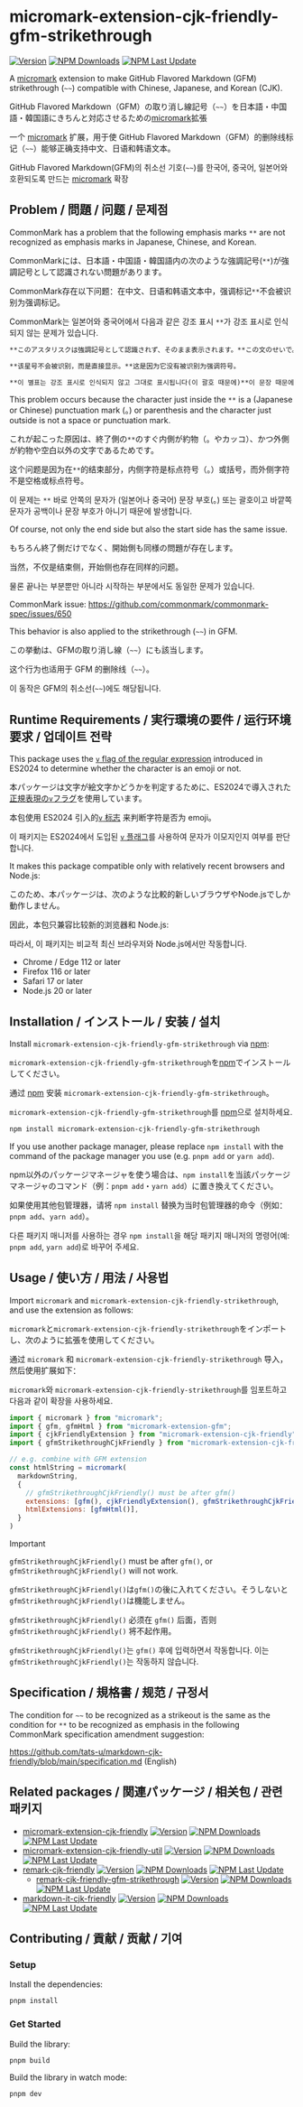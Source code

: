 # micromark-extension-cjk-friendly-gfm-strikethrough

[![Version](https://img.shields.io/npm/v/micromark-extension-cjk-friendly-gfm-strikethrough)](https://npmjs.com/package/micromark-extension-cjk-friendly-gfm-strikethrough) [![NPM Downloads](https://img.shields.io/npm/dw/micromark-extension-cjk-friendly-gfm-strikethrough)](https://npmjs.com/package/micromark-extension-cjk-friendly-gfm-strikethrough) [![NPM Last Update](https://img.shields.io/npm/last-update/micromark-extension-cjk-friendly-gfm-strikethrough)](https://npmjs.com/package/micromark-extension-cjk-friendly-gfm-strikethrough)

A [micromark](https://github.com/micromark/micromark) extension to make GitHub Flavored Markdown (GFM) strikethrough (`~~`) compatible with Chinese, Japanese, and Korean (CJK).

<span lang="ja">GitHub Flavored Markdown（GFM）の取り消し線記号（`~~`）を日本語・中国語・韓国語にきちんと対応させるための[micromark](https://github.com/micromark/micromark)拡張</span>

<span lang="zh-Hans-CN">一个 [micromark](https://github.com/micromark/micromark) 扩展，用于使 GitHub Flavored Markdown（GFM）的删除线标记（`~~`）能够正确支持中文、日语和韩语文本。</span>

<span lang="ko">GitHub Flavored Markdown(GFM)의 취소선 기호(`~~`)를 한국어, 중국어, 일본어와 호환되도록 만드는 [micromark](https://github.com/micromark/micromark) 확장</span>

## Problem / <span lang="ja">問題</span> / <span lang="zh-Hans-CN">问题</span> / <span lang="ko">문제점</span>

CommonMark has a problem that the following emphasis marks `**` are not recognized as emphasis marks in Japanese, Chinese, and Korean.

<span lang="ja">CommonMarkには、日本語・中国語・韓国語内の次のような強調記号(`**`)が強調記号として認識されない問題があります。</span>

<span lang="zh-Hans-CN">CommonMark存在以下问题：在中文、日语和韩语文本中，强调标记`**`不会被识别为强调标记。</span>

<span lang="ko">CommonMark는 일본어와 중국어에서 다음과 같은 강조 표시 `**`가 강조 표시로 인식되지 않는 문제가 있습니다.</span>

```md
**このアスタリスクは強調記号として認識されず、そのまま表示されます。**この文のせいで。

**该星号不会被识别，而是直接显示。**这是因为它没有被识别为强调符号。

**이 별표는 강조 표시로 인식되지 않고 그대로 표시됩니다(이 괄호 때문에)**이 문장 때문에.
```

This problem occurs because the character just inside the `**` is a (Japanese or Chinese) punctuation mark (。) or parenthesis and the character just outside is not a space or punctuation mark.

<span lang="ja">これが起こった原因は、終了側の`**`のすぐ内側が約物（。やカッコ）、かつ外側が約物や空白以外の文字であるためです。</span>

<span lang="zh-Hans-CN">这个问题是因为在`**`的结束部分，内侧字符是标点符号（。）或括号，而外侧字符不是空格或标点符号。</span>

<span lang="ko">이 문제는 `**` 바로 안쪽의 문자가 (일본어나 중국어) 문장 부호(。) 또는 괄호이고 바깥쪽 문자가 공백이나 문장 부호가 아니기 때문에 발생합니다.</span>

Of course, not only the end side but also the start side has the same issue.

<span lang="ja">もちろん終了側だけでなく、開始側も同様の問題が存在します。</span>

<span lang="zh-Hans-CN">当然，不仅是结束侧，开始侧也存在同样的问题。</span>

<span lang="ko">물론 끝나는 부분뿐만 아니라 시작하는 부분에서도 동일한 문제가 있습니다.</span>

CommonMark issue: https://github.com/commonmark/commonmark-spec/issues/650

This behavior is also applied to the strikethrough (`~~`) in GFM.

<span lang="ja">この挙動は、GFMの取り消し線（`~~`）にも該当します。</span>

<span lang="zh-Hans-CN">这个行为也适用于 GFM 的删除线（`~~`）。</span>

<span lang="ko">이 동작은 GFM의 취소선(`~~`)에도 해당됩니다.</span>

## Runtime Requirements / <span lang="ja">実行環境の要件</span> / <span lang="zh-Hans-CN">运行环境要求</span> / <span lang="ko">업데이트 전략</span>

This package uses the [`v` flag of the regular expression](https://developer.mozilla.org/en-US/docs/Web/JavaScript/Reference/Global_Objects/RegExp/unicodeSets) introduced in ES2024 to determine whether the character is an emoji or not.

<span lang="ja">本パッケージは文字が絵文字かどうかを判定するために、ES2024で導入された[正規表現の`v`フラグ](https://developer.mozilla.org/ja/docs/Web/JavaScript/Reference/Global_Objects/RegExp/unicodeSets)を使用しています。</span>

<span lang="zh-CN">本包使用 ES2024 引入的[`v` 标志](https://developer.mozilla.org/en-US/docs/Web/JavaScript/Reference/Global_Objects/RegExp/unicodeSets) 来判断字符是否为 emoji。</span>

<span lang="ko">이 패키지는 ES2024에서 도입된 [`v` 플래그](https://developer.mozilla.org/ko/docs/Web/JavaScript/Reference/Global_Objects/RegExp/unicodeSets)를 사용하여 문자가 이모지인지 여부를 판단합니다.</span>

It makes this package compatible only with relatively recent browsers and Node.js:

<span lang="ja">このため、本パッケージは、次のような比較的新しいブラウザやNode.jsでしか動作しません。</span>

<span lang="zh-CN">因此，本包只兼容比较新的浏览器和 Node.js:</span>

<span lang="ko">따라서, 이 패키지는 비교적 최신 브라우저와 Node.js에서만 작동합니다.</span>

- Chrome / Edge 112 or later
- Firefox 116 or later
- Safari 17 or later
- Node.js 20 or later

## Installation / <span lang="ja">インストール</span> / <span lang="zh-Hans-CN">安装</span> / <span lang="ko">설치</span>

Install `micromark-extension-cjk-friendly-gfm-strikethrough` via [npm](https://www.npmjs.com/):

<span lang="ja">`micromark-extension-cjk-friendly-gfm-strikethrough`を[npm](https://www.npmjs.com/)でインストールしてください。</span>

<span lang="zh-Hans-CN">通过 [npm](https://www.npmjs.com/) 安装 `micromark-extension-cjk-friendly-gfm-strikethrough`。</span>

<span lang="ko">`micromark-extension-cjk-friendly-gfm-strikethrough`를 [npm](https://www.npmjs.com/)으로 설치하세요.</span>

```bash
npm install micromark-extension-cjk-friendly-gfm-strikethrough
```

If you use another package manager, please replace `npm install` with the command of the package manager you use (e.g. `pnpm add` or `yarn add`).

<span lang="ja">npm以外のパッケージマネージャを使う場合は、`npm install`を当該パッケージマネージャのコマンド（例：`pnpm add`・`yarn add`）に置き換えてください。</span>

<span lang="zh-Hans-CN">如果使用其他包管理器，请将 `npm install` 替换为当时包管理器的命令（例如：`pnpm add`、`yarn add`）。</span>

<span lang="ko">다른 패키지 매니저를 사용하는 경우 `npm install`을 해당 패키지 매니저의 명령어(예: `pnpm add`, `yarn add`)로 바꾸어 주세요.</span>

## Usage / <span lang="ja">使い方</span> / <span lang="zh-Hans-CN">用法</span> / <span lang="ko">사용법</span>

Import `micromark` and `micromark-extension-cjk-friendly-strikethrough`, and use the extension as follows:

<span lang="ja">`micromark`と`micromark-extension-cjk-friendly-strikethrough`をインポートし、次のように拡張を使用してください。</span>

<span lang="zh-Hans-CN">通过 `micromark` 和 `micromark-extension-cjk-friendly-strikethrough` 导入，然后使用扩展如下：</span>

<span lang="ko">`micromark`와 `micromark-extension-cjk-friendly-strikethrough`를 임포트하고 다음과 같이 확장을 사용하세요.</span>

```js
import { micromark } from "micromark";
import { gfm, gfmHtml } from "micromark-extension-gfm";
import { cjkFriendlyExtension } from "micromark-extension-cjk-friendly";
import { gfmStrikethroughCjkFriendly } from "micromark-extension-cjk-friendly-gfm-strikethrough";

// e.g. combine with GFM extension
const htmlString = micromark(
  markdownString,
  {
    // gfmStrikethroughCjkFriendly() must be after gfm()
    extensions: [gfm(), cjkFriendlyExtension(), gfmStrikethroughCjkFriendly()],
    htmlExtensions: [gfmHtml()],
  }
)
```

> [!IMPORTANT]
> `gfmStrikethroughCjkFriendly()` must be after `gfm()`, or `gfmStrikethroughCjkFriendly()` will not work.
>
> <span lang="ja">`gfmStrikethroughCjkFriendly()`は`gfm()`の後に入れてください。そうしないと`gfmStrikethroughCjkFriendly()`は機能しません。</span>
>
> <span lang="zh-Hans-CN">`gfmStrikethroughCjkFriendly()` 必须在 `gfm()` 后面，否则 `gfmStrikethroughCjkFriendly()` 将不起作用。</span>
>
> <span lang="ko">`gfmStrikethroughCjkFriendly()`는 `gfm()` 후에 입력하면서 작동합니다. 이는 `gfmStrikethroughCjkFriendly()`는 작동하지 않습니다.</span>

## Specification / <span lang="ja">規格書</span> / <span lang="zh-Hans-CN">规范</span> / <span lang="ko">규정서</span>

The condition for `~~` to be recognized as a strikeout is the same as the condition for `**` to be recognized as emphasis in the following CommonMark specification amendment suggestion:

https://github.com/tats-u/markdown-cjk-friendly/blob/main/specification.md (English)

## Related packages / <span lang="ja">関連パッケージ</span> / <span lang="zh-Hans-CN">相关包</span> / <span lang="ko">관련 패키지</span>

- [micromark-extension-cjk-friendly](https://npmjs.com/package/micromark-extension-cjk-friendly) [![Version](https://img.shields.io/npm/v/micromark-extension-cjk-friendly)](https://npmjs.com/package/micromark-extension-cjk-friendly) [![NPM Downloads](https://img.shields.io/npm/dw/micromark-extension-cjk-friendly)](https://npmjs.com/package/micromark-extension-cjk-friendly) [![NPM Last Update](https://img.shields.io/npm/last-update/micromark-extension-cjk-friendly)](https://npmjs.com/package/micromark-extension-cjk-friendly)
- [micromark-extension-cjk-friendly-util](https://npmjs.com/package/micromark-extension-cjk-friendly-util) [![Version](https://img.shields.io/npm/v/micromark-extension-cjk-friendly-util)](https://npmjs.com/package/micromark-extension-cjk-friendly-util) [![NPM Downloads](https://img.shields.io/npm/dw/micromark-extension-cjk-friendly-util)](https://npmjs.com/package/micromark-extension-cjk-friendly-util) [![NPM Last Update](https://img.shields.io/npm/last-update/micromark-extension-cjk-friendly-util)](https://npmjs.com/package/micromark-extension-cjk-friendly-util)
- [remark-cjk-friendly](https://npmjs.com/package/remark-cjk-friendly) [![Version](https://img.shields.io/npm/v/remark-cjk-friendly)](https://npmjs.com/package/remark-cjk-friendly) [![NPM Downloads](https://img.shields.io/npm/dw/remark-cjk-friendly)](https://npmjs.com/package/remark-cjk-friendly) [![NPM Last Update](https://img.shields.io/npm/last-update/remark-cjk-friendly)](https://npmjs.com/package/remark-cjk-friendly)
  - [remark-cjk-friendly-gfm-strikethrough](https://npmjs.com/package/remark-cjk-friendly-gfm-strikethrough) [![Version](https://img.shields.io/npm/v/remark-cjk-friendly-gfm-strikethrough)](https://npmjs.com/package/remark-cjk-friendly-gfm-strikethrough) [![NPM Downloads](https://img.shields.io/npm/dw/remark-cjk-friendly-gfm-strikethrough)](https://npmjs.com/package/remark-cjk-friendly-gfm-strikethrough) [![NPM Last Update](https://img.shields.io/npm/last-update/remark-cjk-friendly-gfm-strikethrough)](https://npmjs.com/package/remark-cjk-friendly-gfm-strikethrough)
- [markdown-it-cjk-friendly](https://npmjs.com/package/markdown-it-cjk-friendly) [![Version](https://img.shields.io/npm/v/markdown-it-cjk-friendly)](https://npmjs.com/package/markdown-it-cjk-friendly) [![NPM Downloads](https://img.shields.io/npm/dw/markdown-it-cjk-friendly)](https://npmjs.com/package/markdown-it-cjk-friendly) [![NPM Last Update](https://img.shields.io/npm/last-update/markdown-it-cjk-friendly)](https://npmjs.com/package/markdown-it-cjk-friendly)

## Contributing / <span lang="ja">貢献</span> / <span lang="zh-Hans-CN">贡献</span> / <span lang="ko">기여</span>

### Setup

Install the dependencies:

```bash
pnpm install
```

### Get Started

Build the library:

```bash
pnpm build
```

Build the library in watch mode:

```bash
pnpm dev
```
